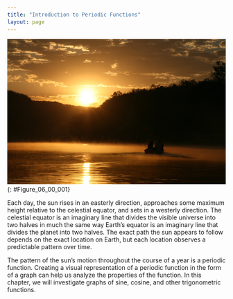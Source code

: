 ```yaml
---
title: "Introduction to Periodic Functions"
layout: page
---
```



<?cnx.eoc class="key-equations" title="Key Equations"?>

<?cnx.eoc class="key-concepts" title="Key Concepts"?>

<?cnx.eoc class="review-exercises" title="Review Exercises"?>

<?cnx.eoc class="practice-test" title="Practice Test"?>

<?cnx.answers class="try"?>

<?cnx.answers class="section-exercises"?>

 ![A photo of a boat on a lake at sunset.](../resources/CNX_Precalc_Figure_06_00_001.jpg "(credit: &quot;Maxxer_&quot;, Flickr)"){: #Figure_06_00_001}

Each day, the sun rises in an easterly direction, approaches some maximum height relative to the celestial equator, and sets in a westerly direction. The celestial equator is an imaginary line that divides the visible universe into two halves in much the same way Earth’s equator is an imaginary line that divides the planet into two halves. The exact path the sun appears to follow depends on the exact location on Earth, but each location observes a predictable pattern over time.

The pattern of the sun’s motion throughout the course of a year is a periodic function. Creating a visual representation of a periodic function in the form of a graph can help us analyze the properties of the function. In this chapter, we will investigate graphs of sine, cosine, and other trigonometric functions.

